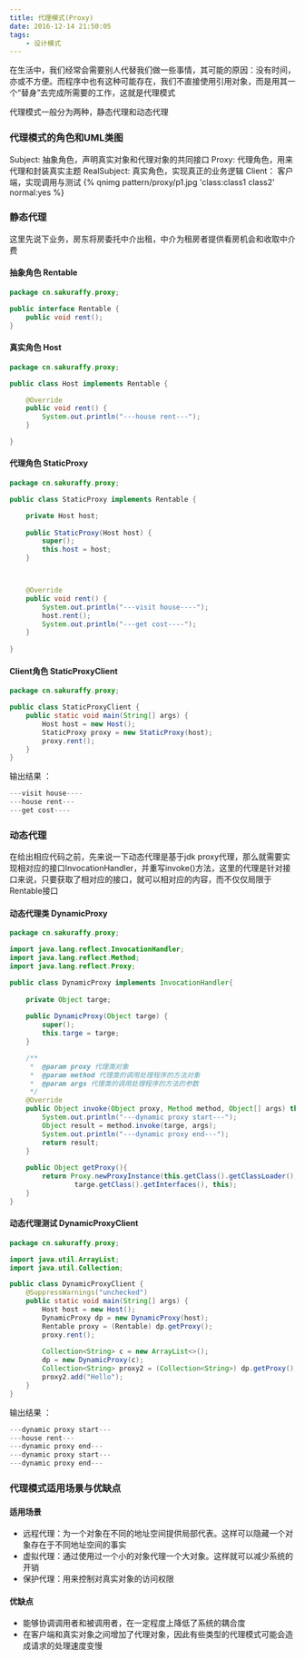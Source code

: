 ```yaml
---
title: 代理模式(Proxy)
date: 2016-12-14 21:50:05
tags:
	- 设计模式
---
```

在生活中，我们经常会需要别人代替我们做一些事情，其可能的原因：没有时间，亦或不方便。而程序中也有这种可能存在，我们不直接使用引用对象，而是用其一个“替身”去完成所需要的工作，这就是代理模式

<!-- more -->

代理模式一般分为两种，静态代理和动态代理

### 代理模式的角色和UML类图
Subject: 抽象角色，声明真实对象和代理对象的共同接口
Proxy: 代理角色，用来代理和封装真实主题
RealSubject: 真实角色，实现真正的业务逻辑
Client： 客户端，实现调用与测试
{% qnimg pattern/proxy/p1.jpg 'class:class1 class2' normal:yes %}

### 静态代理
这里先说下业务，房东将房委托中介出租，中介为租房者提供看房机会和收取中介费

#### 抽象角色 Rentable
``` java
package cn.sakuraffy.proxy;

public interface Rentable {
	public void rent();
}
```

#### 真实角色 Host
``` java
package cn.sakuraffy.proxy;

public class Host implements Rentable {

	@Override
	public void rent() {
		System.out.println("---house rent---");
	}

}
```

#### 代理角色 StaticProxy
``` java
package cn.sakuraffy.proxy;

public class StaticProxy implements Rentable {

	private Host host;
	
	public StaticProxy(Host host) {
		super();
		this.host = host;
	}



	@Override
	public void rent() {
		System.out.println("---visit house----");
		host.rent();
		System.out.println("---get cost----");
	}
	
}
```

#### Client角色 StaticProxyClient
``` java
package cn.sakuraffy.proxy;

public class StaticProxyClient {
	public static void main(String[] args) {
		Host host = new Host();
		StaticProxy proxy = new StaticProxy(host);
		proxy.rent();
	}
}
```
输出结果 ：
``` java
---visit house----
---house rent---
---get cost----
```

### 动态代理
在给出相应代码之前，先来说一下动态代理是基于jdk proxy代理，那么就需要实现相对应的接口InvocationHandler，并重写invoke()方法，这里的代理是针对接口来说，只要获取了相对应的接口，就可以相对应的内容，而不仅仅局限于Rentable接口

#### 动态代理类  DynamicProxy
``` java
package cn.sakuraffy.proxy;

import java.lang.reflect.InvocationHandler;
import java.lang.reflect.Method;
import java.lang.reflect.Proxy;

public class DynamicProxy implements InvocationHandler{
	
	private Object targe;
	
	public DynamicProxy(Object targe) {
		super();
		this.targe = targe;
	}

	/**
	 * 	@param proxy 代理类对象
	 * 	@param method 代理类的调用处理程序的方法对象
	 * 	@param args 代理类的调用处理程序的方法的参数
	 */
	@Override
	public Object invoke(Object proxy, Method method, Object[] args) throws Throwable {   
		System.out.println("---dynamic proxy start---");
		Object result = method.invoke(targe, args);
		System.out.println("---dynamic proxy end---");
		return result;
	}
	
	public Object getProxy(){
		return Proxy.newProxyInstance(this.getClass().getClassLoader(),
				targe.getClass().getInterfaces(), this);
	}
}
```
#### 动态代理测试  DynamicProxyClient
``` java
package cn.sakuraffy.proxy;

import java.util.ArrayList;
import java.util.Collection;

public class DynamicProxyClient {
	@SuppressWarnings("unchecked")
	public static void main(String[] args) {
		Host host = new Host();
		DynamicProxy dp = new DynamicProxy(host);
		Rentable proxy = (Rentable) dp.getProxy();
		proxy.rent();
		
		Collection<String> c = new ArrayList<>();
		dp = new DynamicProxy(c);
		Collection<String> proxy2 = (Collection<String>) dp.getProxy();       
		proxy2.add("Hello");
	}
}
```
输出结果 ：
``` java
---dynamic proxy start---
---house rent---
---dynamic proxy end---
---dynamic proxy start---
---dynamic proxy end---
```

### 代理模式适用场景与优缺点
#### 适用场景
- 远程代理：为一个对象在不同的地址空间提供局部代表。这样可以隐藏一个对象存在于不同地址空间的事实
- 虚拟代理：通过使用过一个小的对象代理一个大对象。这样就可以减少系统的开销
- 保护代理：用来控制对真实对象的访问权限

#### 优缺点
- 能够协调调用者和被调用者，在一定程度上降低了系统的耦合度
- 在客户端和真实对象之间增加了代理对象，因此有些类型的代理模式可能会造成请求的处理速度变慢